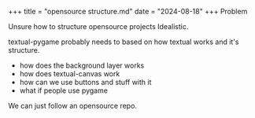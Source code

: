 +++
title = "opensource structure.md"
date = "2024-08-18"
+++
Problem

Unsure how to structure opensource projects
Idealistic.

textual-pygame probably needs to based on how textual works and it's structure.
- how does the background layer works
- how does textual-canvas work
- how can we use buttons and stuff with it
- what if people use pygame


We can just follow an opensource repo. 